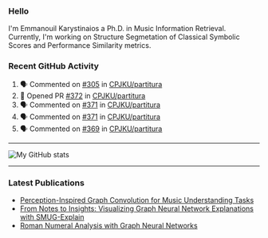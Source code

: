 ### Hello

I'm Emmanouil Karystinaios a Ph.D. in Music Information Retrieval.
Currently, I'm working on Structure Segmetation of Classical Symbolic Scores and Performance Similarity metrics.


### Recent GitHub Activity
  
<!--START_SECTION:activity-->
1. 🗣 Commented on [#305](https://github.com/CPJKU/partitura/issues/305#issuecomment-2337551318) in [CPJKU/partitura](https://github.com/CPJKU/partitura)
2. 💪 Opened PR [#372](https://github.com/CPJKU/partitura/pull/372) in [CPJKU/partitura](https://github.com/CPJKU/partitura)
3. 🗣 Commented on [#371](https://github.com/CPJKU/partitura/issues/371#issuecomment-2331095053) in [CPJKU/partitura](https://github.com/CPJKU/partitura)
4. 🗣 Commented on [#371](https://github.com/CPJKU/partitura/issues/371#issuecomment-2329112274) in [CPJKU/partitura](https://github.com/CPJKU/partitura)
5. 🗣 Commented on [#369](https://github.com/CPJKU/partitura/issues/369#issuecomment-2315316135) in [CPJKU/partitura](https://github.com/CPJKU/partitura)
<!--END_SECTION:activity-->

---

![My GitHub stats](https://github-readme-stats.vercel.app/api?username=manoskary&show_icons=true&theme=radical)


<!--
**manoskary/manoskary** is a ✨ _special_ ✨ repository because its `README.md` (this file) appears on your GitHub profile.

Here are some ideas to get you started:

- 🔭 I’m currently working on ...
- 🌱 I’m currently learning ...
- 👯 I’m looking to collaborate on ...
- 🤔 I’m looking for help with ...
- 💬 Ask me about ...
- 📫 How to reach me: ...
- 😄 Pronouns: ...
- ⚡ Fun fact: ...
-->

---

### Latest Publications

<!-- BLOG-POST-LIST:START -->
- [Perception-Inspired Graph Convolution for Music Understanding Tasks](https://towardsdatascience.com/perception-inspired-graph-convolution-for-music-understanding-tasks-4d2ba1be48e7?source=rss-9d63e988ed0c------2)
- [From Notes to Insights: Visualizing Graph Neural Network Explanations with SMUG-Explain](https://manoskary.medium.com/from-notes-to-insights-visualizing-graph-neural-network-explanations-with-smug-explain-ed41a30e55ed?source=rss-9d63e988ed0c------2)
- [Roman Numeral Analysis with Graph Neural Networks](https://towardsdatascience.com/roman-numeral-analysis-with-graph-neural-networks-4d6140cd4c0b?source=rss-9d63e988ed0c------2)
<!-- BLOG-POST-LIST:END -->


